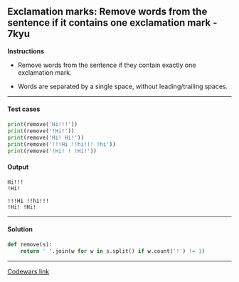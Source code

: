## Exclamation marks: Remove words from the sentence if it contains one exclamation mark - 7kyu

**Instructions**

- Remove words from the sentence if they contain exactly one exclamation mark. 

- Words are separated by a single space, without leading/trailing spaces.
    
---

#### Test cases

```python
print(remove('Hi!!!'))
print(remove('!Hi!'))
print(remove('Hi! Hi!'))
print(remove('!!!Hi !!hi!!! !hi'))
print(remove('!Hi! ! !Hi!'))
```

#### Output 

```
Hi!!!
!Hi!

!!!Hi !!hi!!!
!Hi! !Hi!
```

---

#### Solution

```python
def remove(s): 
    return ' '.join(w for w in s.split() if w.count('!') != 1)
```

---

[Codewars link](https://www.codewars.com/kata/57fafb6d2b5314c839000195/)

